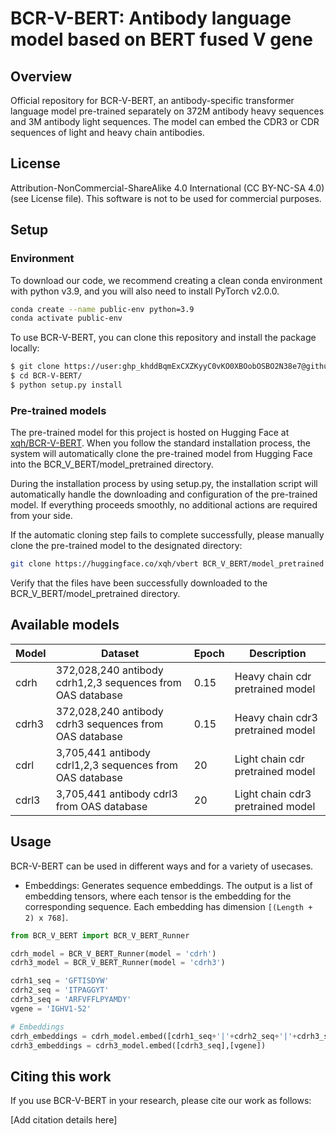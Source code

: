 # BCR-V-BERT: Antibody language model based on BERT fused V gene

## Overview

Official repository for BCR-V-BERT, an antibody-specific transformer language model pre-trained separately on 372M antibody heavy sequences and 3M antibody light sequences. The model can embed the CDR3 or CDR sequences of light and heavy chain antibodies.

## License

Attribution-NonCommercial-ShareAlike 4.0 International (CC BY-NC-SA 4.0) (see License file).
This software is not to be used for commercial purposes.

## Setup

### Environment

To download our code, we recommend creating a clean conda environment with python v3.9, and you will also need to install PyTorch v2.0.0.
```bash
conda create --name public-env python=3.9
conda activate public-env
```

To use BCR-V-BERT, you can clone this repository and install the package locally:
```bash
$ git clone https://user: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@github.com/ZhangLabTJU/BCR-V-BERT.git
$ cd BCR-V-BERT/
$ python setup.py install
```
### Pre-trained models

The pre-trained model for this project is hosted on Hugging Face at [xqh/BCR-V-BERT](https://huggingface.co/xqh/BCR-V-BERT). When you follow the standard installation process, the system will automatically clone the pre-trained model from Hugging Face into the BCR_V_BERT/model_pretrained directory.

During the installation process by using setup.py, the installation script will automatically handle the downloading and configuration of the pre-trained model. If everything proceeds smoothly, no additional actions are required from your side.

If the automatic cloning step fails to complete successfully, please manually clone the pre-trained model to the designated directory:

```bash
git clone https://huggingface.co/xqh/vbert BCR_V_BERT/model_pretrained
```

Verify that the files have been successfully downloaded to the BCR_V_BERT/model_pretrained directory.


## Available models

| Model | Dataset | Epoch | Description |
|-------|------------------------------------------------------------|------|---------------|
| cdrh  | 372,028,240 antibody cdrh1,2,3 sequences from OAS database | 0.15 | Heavy chain cdr pretrained model |
| cdrh3 | 372,028,240 antibody cdrh3 sequences from OAS database     | 0.15 | Heavy chain cdr3 pretrained model |
| cdrl  | 3,705,441 antibody cdrl1,2,3 sequences from OAS database   | 20   | Light chain cdr pretrained model |
| cdrl3 | 3,705,441 antibody cdrl3 from OAS database                 | 20   | Light chain cdr3 pretrained model |

## Usage

BCR-V-BERT can be used in different ways and for a variety of usecases.
    
- Embeddings: Generates sequence embeddings. The output is a list of embedding tensors, where each tensor is the embedding for the corresponding sequence. Each embedding has dimension `[(Length + 2) x 768]`.
    
```python
from BCR_V_BERT import BCR_V_BERT_Runner

cdrh_model = BCR_V_BERT_Runner(model = 'cdrh')
cdrh3_model = BCR_V_BERT_Runner(model = 'cdrh3')

cdrh1_seq = 'GFTISDYW'
cdrh2_seq = 'ITPAGGYT'
cdrh3_seq = 'ARFVFFLPYAMDY'
vgene = 'IGHV1-52'

# Embeddings
cdrh_embeddings = cdrh_model.embed([cdrh1_seq+'|'+cdrh2_seq+'|'+cdrh3_seq],[vgene])
cdrh3_embeddings = cdrh3_model.embed([cdrh3_seq],[vgene])
```

## Citing this work
If you use BCR-V-BERT in your research, please cite our work as follows:

[Add citation details here]
